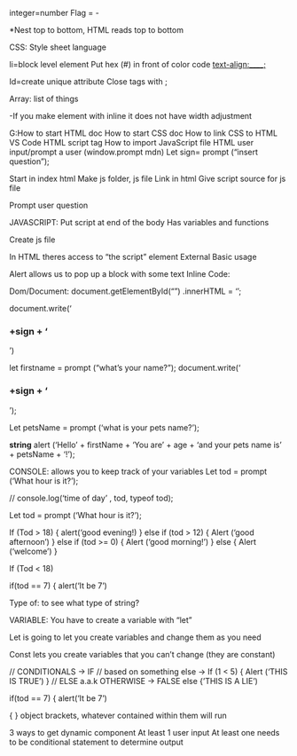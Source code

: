 
integer=number
Flag = -


*Nest top to bottom, HTML reads top to bottom

CSS: Style sheet language
<head></head>
<main></main>
<footer></footer>
<body></body>

li=block level element
Put hex (#) in front of color code
<text-align:____;>

Id=create unique attribute
Close tags with ;


Array: list of things

-If you make element with inline it does not have width adjustment

G:How to start HTML doc
How to start CSS doc
How to link CSS to HTML VS Code
HTML script tag
How to import JavaScript file
HTML user input/prompt a user (window.prompt mdn)
Let sign= prompt (“insert question”);



Start in index html
Make js folder, js file
Link in html
Give script source for js file

Prompt user question


JAVASCRIPT:
Put script at end of the body
Has variables and functions

Create js file

In HTML theres access to “the script” element 
External
Basic usage <script src=“javascript.js”></script>

Alert allows us to pop up a block with some text
Inline 
Code:
<script>
Alert(“”)
</script>


Dom/Document:
document.getElementById(“”) .innerHTML = ‘’;

document.write(‘<h3> +sign +  ‘</h3>’)

let firstname = prompt (“what’s your name?”);
document.write(‘<h3> +sign +  ‘</h3>’);


Let petsName = prompt (‘what is your pets name?’);

**string** alert (‘Hello’ + firstName + ‘You are’ + age + ‘and your pets name is’ + petsName + ‘!’);

CONSOLE: allows you to keep track of your variables
Let tod = prompt (‘What hour is it?’);

// console.log(‘time of day’ , tod, typeof tod);


Let tod = prompt (‘What hour is it?’);

If (Tod > 18) {
alert(‘good evening!)
} else if (tod > 12) {
Alert (‘good afternoon’)
} else if (tod >= 0) {
Alert (‘good morning!’)
} else {
Alert (‘welcome’)
}



If (Tod < 18)

if(tod == 7) {
alert(‘It be 7’)

Type of: to see what type of string?


VARIABLE:
You have to create a variable with “let”

Let is going to let you create variables and change them as you need

Const lets you create variables that you can’t change (they are constant)

// CONDITIONALS -> IF
// based on something else ->
If (1 < 5) {
Alert (‘THIS IS TRUE’)
}
// ELSE a.a.k OTHERWISE -> FALSE
else {’THIS IS A LIE’)


if(tod == 7) {
alert(‘It be 7’)


{ } object brackets, whatever contained within them will run


3 ways to get dynamic component
At least 1 user input
At least one needs to be conditional statement to determine output
